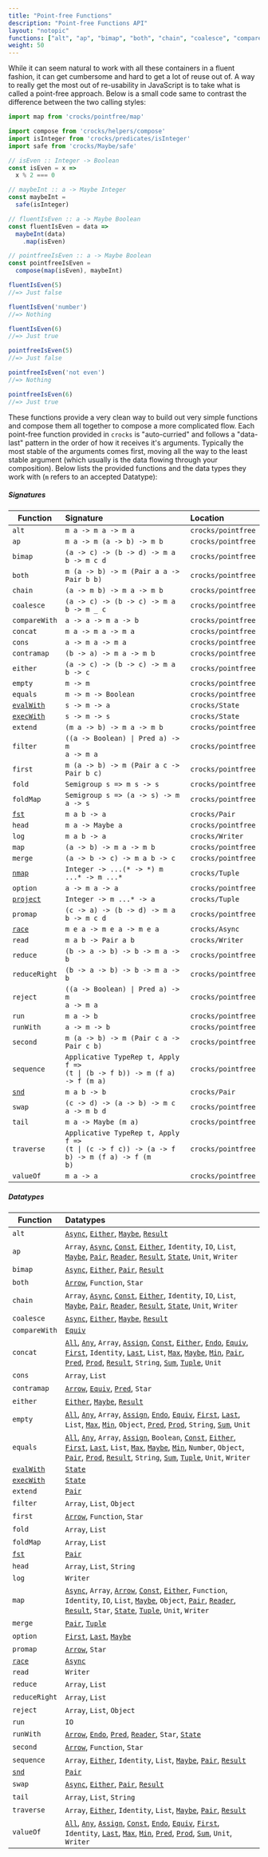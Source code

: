 ```yaml
---
title: "Point-free Functions"
description: "Point-free Functions API"
layout: "notopic"
functions: ["alt", "ap", "bimap", "both", "chain", "coalesce", "comparewith", "concat", "cons", "contramap", "either", "empty", "equals", "extend", "filter", "first", "fold", "foldmap", "head", "init", "last", "map", "merge", "option", "promap", "race", "reduce", "reduceright", "run", "runwith", "second", "sequence", "swap", "tail", "traverse", "valueof"]
weight: 50
---
```


While it can seem natural to work with all these containers in a fluent fashion,
it can get cumbersome and hard to get a lot of reuse out of. A way to really get
the most out of re-usability in JavaScript is to take what is called a point-free
approach. Below is a small code same to contrast the difference between the two
calling styles:

```javascript
import map from 'crocks/pointfree/map'

import compose from 'crocks/helpers/compose'
import isInteger from 'crocks/predicates/isInteger'
import safe from 'crocks/Maybe/safe'

// isEven :: Integer -> Boolean
const isEven = x =>
  x % 2 === 0

// maybeInt :: a -> Maybe Integer
const maybeInt =
  safe(isInteger)

// fluentIsEven :: a -> Maybe Boolean
const fluentIsEven = data =>
  maybeInt(data)
    .map(isEven)

// pointfreeIsEven :: a -> Maybe Boolean
const pointfreeIsEven =
  compose(map(isEven), maybeInt)

fluentIsEven(5)
//=> Just false

fluentIsEven('number')
//=> Nothing

fluentIsEven(6)
//=> Just true

pointfreeIsEven(5)
//=> Just false

pointfreeIsEven('not even')
//=> Nothing

pointfreeIsEven(6)
//=> Just true
```

These functions provide a very clean way to build out very simple functions and
compose them all together to compose a more complicated flow. Each point-free
function provided in `crocks` is "auto-curried" and follows a "data-last"
pattern in the order of how it receives it's arguments. Typically the most
stable of the arguments comes first, moving all the way to the least stable
argument (which usually is the data flowing through your composition). Below
lists the provided functions and the data types they work with (`m` refers to an
accepted Datatype):

##### Signatures
| Function | Signature | Location |
|---|:---|:---|
| `alt` | `m a -> m a -> m a` | `crocks/pointfree` |
| `ap` | `m a -> m (a -> b) -> m b` | `crocks/pointfree` |
| `bimap` | `(a -> c) -> (b -> d) -> m a b -> m c d` | `crocks/pointfree` |
| `both` | `m (a -> b) -> m (Pair a a -> Pair b b)` | `crocks/pointfree` |
| `chain` | `(a -> m b) -> m a -> m b` | `crocks/pointfree` |
| `coalesce` | `(a -> c) -> (b -> c) -> m a b -> m _ c` | `crocks/pointfree` |
| `compareWith` | `a -> a -> m a -> b` | `crocks/pointfree` |
| `concat` | `m a -> m a -> m a` | `crocks/pointfree` |
| `cons` | `a -> m a -> m a` | `crocks/pointfree` |
| `contramap` | `(b -> a) -> m a -> m b` | `crocks/pointfree` |
| `either` | `(a -> c) -> (b -> c) -> m a b -> c` | `crocks/pointfree` |
| `empty` | `m -> m` | `crocks/pointfree` |
| `equals` | `m -> m -> Boolean` | `crocks/pointfree` |
| [`evalWith`][eval] | `s -> m -> a` | `crocks/State` |
| [`execWith`][exec] | `s -> m -> s` | `crocks/State` |
| `extend` | `(m a -> b) -> m a -> m b` | `crocks/pointfree` |
| `filter` | <code>((a -> Boolean) &#124; Pred a) -> m a -> m a</code> | `crocks/pointfree` |
| `first` | `m (a -> b) -> m (Pair a c -> Pair b c)` | `crocks/pointfree` |
| `fold` | `Semigroup s => m s -> s` | `crocks/pointfree` |
| `foldMap` | `Semigroup s => (a -> s) -> m a -> s` | `crocks/pointfree` |
| [`fst`][fst] | `m a b -> a` | `crocks/Pair` |
| `head` | `m a -> Maybe a` | `crocks/pointfree` |
| `log` | `m a b -> a` | `crocks/Writer` |
| `map` | `(a -> b) -> m a -> m b` | `crocks/pointfree` |
| `merge` | `(a -> b -> c) -> m a b -> c` | `crocks/pointfree` |
| [`nmap`][nmap] | `Integer -> ...(* -> *) m ...* -> m ...*` | `crocks/Tuple` |
| `option` | `a -> m a -> a` | `crocks/pointfree` |
| [`project`][project] | `Integer -> m ...* -> a` | `crocks/Tuple` |
| `promap` | `(c -> a) -> (b -> d) -> m a b -> m c d` | `crocks/pointfree` |
| [`race`][race] | `m e a -> m e a -> m e a` | `crocks/Async` |
| `read` | `m a b -> Pair a b` | `crocks/Writer` |
| `reduce` | `(b -> a -> b) -> b -> m a -> b` | `crocks/pointfree` |
| `reduceRight` | `(b -> a -> b) -> b -> m a -> b` | `crocks/pointfree` |
| `reject` | <code>((a -> Boolean) &#124; Pred a) -> m a -> m a</code> | `crocks/pointfree` |
| `run` | `m a -> b` | `crocks/pointfree` |
| `runWith` | `a -> m -> b` | `crocks/pointfree` |
| `second` | `m (a -> b) -> m (Pair c a -> Pair c b)` | `crocks/pointfree` |
| `sequence` | <code>Applicative TypeRep t, Apply f => (t &#124; (b -> f b)) -> m (f a) -> f (m a)</code> | `crocks/pointfree` |
| [`snd`][snd] | `m a b -> b` | `crocks/Pair` |
| `swap` | `(c -> d) -> (a -> b) -> m c a -> m b d` | `crocks/pointfree` |
| `tail` | `m a -> Maybe (m a)` | `crocks/pointfree` |
| `traverse` | <code>Applicative TypeRep t, Apply f => (t &#124; (c -> f c)) -> (a -> f b) -> m (f a) -> f (m b)</code> | `crocks/pointfree` |
| `valueOf` | `m a -> a` | `crocks/pointfree` |

##### Datatypes
| Function | Datatypes |
|---|:---|
| `alt` | [`Async`][async-alt], [`Either`][either-alt], [`Maybe`][maybe-alt], [`Result`][result-alt] |
| `ap` | `Array`, [`Async`][async-ap], [`Const`][const-ap], [`Either`][either-ap], `Identity`, `IO`, `List`, [`Maybe`][maybe-ap], [`Pair`][pair-ap], [`Reader`][reader-ap], [`Result`][result-ap], [`State`][state-ap], `Unit`, `Writer` |
| `bimap` | [`Async`][async-bimap], [`Either`][either-bimap], [`Pair`][pair-bimap], [`Result`][result-bimap] |
| `both` | [`Arrow`][arrow-both], `Function`, `Star` |
| `chain` | `Array`, [`Async`][async-chain], [`Const`][const-chain], [`Either`][either-chain], `Identity`, `IO`, `List`, [`Maybe`][maybe-chain], [`Pair`][pair-chain], [`Reader`][reader-chain], [`Result`][result-chain], [`State`][state-chain], `Unit`, `Writer` |
| `coalesce` | [`Async`][async-coalesce], [`Either`][either-coalesce], [`Maybe`][maybe-coalesce], [`Result`][result-coalesce] |
| `compareWith` | [`Equiv`][equiv-compare] |
| `concat` | [`All`][all-concat], [`Any`][any-concat], `Array`, [`Assign`][assign-concat], [`Const`][const-concat], [`Either`][either-concat], [`Endo`][endo-concat], [`Equiv`][equiv-concat], [`First`][first-concat], `Identity`, [`Last`][last-concat], `List`, [`Max`][max-concat], [`Maybe`][maybe-concat], [`Min`][min-concat], [`Pair`][pair-concat], [`Pred`][pred-concat], [`Prod`][prod-concat], [`Result`][result-concat], `String`, [`Sum`][sum-concat], [`Tuple`][tuple-concat], `Unit` |
| `cons` | `Array`, `List` |
| `contramap` | [`Arrow`][arrow-contra], [`Equiv`][equiv-contra], [`Pred`][pred-contra], `Star` |
| `either` | [`Either`][either-either], [`Maybe`][maybe-either], [`Result`][result-either] |
| `empty` | [`All`][all-empty], [`Any`][any-empty], `Array`, [`Assign`][assign-empty], [`Endo`][endo-empty], [`Equiv`][equiv-empty], [`First`][first-empty], [`Last`][last-empty], `List`, [`Max`][max-empty], [`Min`][min-empty], `Object`, [`Pred`][pred-empty], [`Prod`][prod-empty], `String`, [`Sum`][sum-empty], `Unit` |
| `equals` | [`All`][all-equals], [`Any`][any-equals], `Array`, [`Assign`][assign-equals], `Boolean`, [`Const`][const-equals], [`Either`][either-equals], [`First`][first-equals], [`Last`][last-equals], `List`, [`Max`][max-equals], [`Maybe`][maybe-equals], [`Min`][min-equals], `Number`, `Object`, [`Pair`][pair-equals], [`Prod`][prod-equals], [`Result`][result-equals], `String`, [`Sum`][sum-equals], [`Tuple`][tuple-equals], `Unit`, `Writer` |
| [`evalWith`][eval] | [`State`][state-eval] |
| [`execWith`][exec] | [`State`][state-exec] |
| `extend` | [`Pair`][pair-extend] |
| `filter` | `Array`, `List`, `Object` |
| `first` | [`Arrow`][arrow-first], `Function`, `Star` |
| `fold` | `Array`, `List` |
| `foldMap` | `Array`, `List` |
| [`fst`][fst] | [`Pair`][pair-fst] |
| `head` | `Array`, `List`, `String` |
| `log` | `Writer` |
| `map` | [`Async`][async-map], `Array`, [`Arrow`][arrow-map], [`Const`][const-map], [`Either`][either-map], `Function`, `Identity`, `IO`, `List`, [`Maybe`][maybe-map], `Object`, [`Pair`][pair-map], [`Reader`][reader-map], [`Result`][result-map], `Star`, [`State`][state-map], [`Tuple`][tuple-map], `Unit`, `Writer` |
| `merge` | [`Pair`][pair-merge], [`Tuple`][tuple-merge] |
| `option` | [`First`][first-option], [`Last`][last-option], [`Maybe`][maybe-option] |
| `promap` | [`Arrow`][arrow-pro], `Star` |
| [`race`][race] | [`Async`][async-race] |
| `read` | `Writer` |
| `reduce` | `Array`, `List` |
| `reduceRight` | `Array`, `List` |
| `reject` | `Array`, `List`, `Object` |
| `run` | `IO` |
| `runWith` | [`Arrow`][arrow-run], [`Endo`][endo-run], [`Pred`][pred-run], [`Reader`][reader-run], `Star`, [`State`][state-run] |
| `second` | [`Arrow`][arrow-second], `Function`, `Star` |
| `sequence` | `Array`, [`Either`][either-sequence], `Identity`, `List`, [`Maybe`][maybe-sequence], [`Pair`][pair-sequence], [`Result`][result-sequence] |
| [`snd`][snd] | [`Pair`][pair-snd] |
| `swap` | [`Async`][async-swap], [`Either`][either-swap], [`Pair`][pair-swap], [`Result`][result-swap] |
| `tail` | `Array`, `List`, `String` |
| `traverse` | `Array`, [`Either`][either-traverse], `Identity`, `List`, [`Maybe`][maybe-traverse], [`Pair`][pair-traverse], [`Result`][result-traverse] |
| `valueOf` | [`All`][all-value], [`Any`][any-value], [`Assign`][assign-value], [`Const`][const-value], [`Endo`][endo-value], [`Equiv`][equiv-value], [`First`][first-value], `Identity`, [`Last`][last-value], [`Max`][max-value], [`Min`][min-value], [`Pred`][pred-value], [`Prod`][prod-value], [`Sum`][sum-value], `Unit`, `Writer` |

[all-concat]: ../monoids/All.html#concat
[all-empty]: ../monoids/All.html#empty
[all-equals]: ../monoids/All.html#equals
[all-value]: ../monoids/All.html#valueof

[any-concat]: ../monoids/Any.html#concat
[any-empty]: ../monoids/Any.html#empty
[any-equals]: ../monoids/Any.html#equals
[any-value]: ../monoids/Any.html#valueof

[assign-concat]: ../monoids/Assign.html#concat
[assign-empty]: ../monoids/Assign.html#empty
[assign-equals]: ../monoids/Assign.html#equals
[assign-value]: ../monoids/Assign.html#valueof

[arrow-both]: ../crocks/Arrow.html#both
[arrow-contra]: ../crocks/Arrow.html#contramap
[arrow-first]: ../crocks/Arrow.html#first
[arrow-map]: ../crocks/Arrow.html#map
[arrow-pro]: ../crocks/Arrow.html#promap
[arrow-run]: ../crocks/Arrow.html#runwith
[arrow-second]: ../crocks/Arrow.html#second

[async-alt]: ../crocks/Async.html#alt
[async-ap]: ../crocks/Async.html#ap
[async-bimap]: ../crocks/Async.html#bimap
[async-chain]: ../crocks/Async.html#chain
[async-coalesce]: ../crocks/Async.html#coalesce
[async-map]: ../crocks/Async.html#map
[async-swap]: ../crocks/Async.html#swap
[async-race]: ../crocks/Async.html#race

[const-ap]: ../crocks/Const.html#ap
[const-chain]: ../crocks/Const.html#chain
[const-concat]: ../crocks/Const.html#concat
[const-equals]: ../crocks/Const.html#equals
[const-map]: ../crocks/Const.html#map
[const-value]: ../crocks/Const.html#valueof

[endo-concat]: ../monoids/Endo.html#concat
[endo-empty]: ../monoids/Endo.html#empty
[endo-run]: ../monoids/Endo.html#runwith
[endo-value]: ../monoids/Endo.html#valueof

[either-alt]: ../crocks/Either.html#alt
[either-ap]: ../crocks/Either.html#ap
[either-bimap]: ../crocks/Either.html#bimap
[either-chain]: ../crocks/Either.html#chain
[either-coalesce]: ../crocks/Either.html#coalesce
[either-concat]: ../crocks/Either.html#concat
[either-either]: ../crocks/Either.html#either
[either-equals]: ../crocks/Either.html#equals
[either-map]: ../crocks/Either.html#map
[either-sequence]: ../crocks/Either.html#sequence
[either-swap]: ../crocks/Either.html#swap
[either-traverse]: ../crocks/Either.html#traverse

[equiv-compare]: ../crocks/Equiv.html#comparewith
[equiv-concat]: ../crocks/Equiv.html#concat
[equiv-contra]: ../crocks/Equiv.html#contramap
[equiv-empty]: ../crocks/Equiv.html#empty
[equiv-value]: ../crocks/Equiv.html#valueof

[first-concat]: ../monoids/First.html#concat
[first-empty]: ../monoids/First.html#empty
[first-equals]: ../monoids/First.html#equals
[first-option]: ../monoids/First.html#option
[first-value]: ../monoids/First.html#valueof

[last-concat]: ../monoids/Last.html#concat
[last-empty]: ../monoids/Last.html#empty
[last-equals]: ../monoids/Last.html#equals
[last-option]: ../monoids/Last.html#option
[last-value]: ../monoids/Last.html#valueof

[max-concat]: ../monoids/Max.html#concat
[max-empty]: ../monoids/Max.html#empty
[max-equals]: ../monoids/Max.html#equals
[max-value]: ../monoids/Max.html#valueof

[maybe-alt]: ../crocks/Maybe.html#alt
[maybe-ap]: ../crocks/Maybe.html#ap
[maybe-chain]: ../crocks/Maybe.html#chain
[maybe-coalesce]: ../crocks/Maybe.html#coalesce
[maybe-concat]: ../crocks/Maybe.html#concat
[maybe-either]: ../crocks/Maybe.html#either
[maybe-equals]: ../crocks/Maybe.html#equals
[maybe-map]: ../crocks/Maybe.html#map
[maybe-option]: ../crocks/Maybe.html#option
[maybe-sequence]: ../crocks/Maybe.html#sequence
[maybe-traverse]: ../crocks/Maybe.html#traverse

[min-concat]: ../monoids/Min.html#concat
[min-empty]: ../monoids/Min.html#empty
[min-equals]: ../monoids/Min.html#equals
[min-value]: ../monoids/Min.html#valueof

[pair-ap]: ../crocks/Pair.html#ap
[pair-bimap]: ../crocks/Pair.html#bimap
[pair-concat]: ../crocks/Pair.html#concat
[pair-chain]: ../crocks/Pair.html#chain
[pair-equals]: ../crocks/Pair.html#equals
[pair-extend]: ../crocks/Pair.html#extend
[pair-fst]: ../crocks/Pair.html#fst
[pair-map]: ../crocks/Pair.html#map
[pair-merge]: ../crocks/Pair.html#merge
[pair-sequence]: ../crocks/Pair.html#sequence
[pair-snd]: ../crocks/Pair.html#snd
[pair-swap]: ../crocks/Pair.html#swap
[pair-traverse]: ../crocks/Pair.html#traverse

[pred-concat]: ../crocks/Pred.html#concat
[pred-contra]: ../crocks/Pred.html#contramap
[pred-empty]: ../crocks/Pred.html#empty
[pred-run]: ../crocks/Pred.html#runwith
[pred-value]: ../crocks/Pred.html#valueof

[prod-concat]: ../monoids/Prod.html#concat
[prod-empty]: ../monoids/Prod.html#empty
[prod-equals]: ../monoids/Prod.html#equals
[prod-value]: ../monoids/Prod.html#valueof

[sum-concat]: ../monoids/Sum.html#concat
[sum-empty]: ../monoids/Sum.html#empty
[sum-equals]: ../monoids/Sum.html#equals
[sum-value]: ../monoids/Sum.html#valueof

[reader-ap]: ../crocks/Reader.html#ap
[reader-chain]: ../crocks/Reader.html#chain
[reader-map]: ../crocks/Reader.html#map
[reader-run]: ../crocks/Reader.html#runwith

[result-alt]: ../crocks/Result.html#alt
[result-ap]: ../crocks/Result.html#ap
[result-bimap]: ../crocks/Result.html#bimap
[result-chain]: ../crocks/Result.html#chain
[result-coalesce]: ../crocks/Result.html#coalesce
[result-concat]: ../crocks/Result.html#concat
[result-either]: ../crocks/Result.html#either
[result-equals]: ../crocks/Result.html#equals
[result-map]: ../crocks/Result.html#map
[result-sequence]: ../crocks/Result.html#sequence
[result-swap]: ../crocks/Result.html#swap
[result-traverse]: ../crocks/Result.html#traverse

[state-ap]: ../crocks/State.html#ap
[state-chain]: ../crocks/State.html#chain
[state-eval]: ../crocks/State.html#evalwith
[state-exec]: ../crocks/State.html#execwith
[state-map]: ../crocks/State.html#map
[state-run]: ../crocks/State.html#runwith

[tuple-concat]: ../crocks/Tuple.html#concat
[tuple-equals]: ../crocks/Tuple.html#equals
[tuple-map]: ../crocks/Tuple.html#map
[tuple-merge]: ../crocks/Tuple.html#merge

[exec]: ../crocks/State.html#execwith-pointfree
[eval]: ../crocks/State.html#evalwith-pointfree

[fst]: ../crocks/Pair.html#fst-pointfree
[nmap]: ../crocks/Tuple.html#nmap
[project]: ../crocks/Tuple.html#project
[snd]: ../crocks/Pair.html#snd-pointfree

[race]: ../crocks/Async.html#race-pointfree
